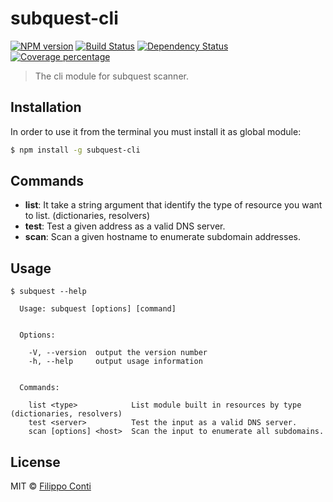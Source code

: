 # subquest-cli 

[![NPM version][npm-image]][npm-url] [![Build Status][travis-image]][travis-url] [![Dependency Status][daviddm-image]][daviddm-url] [![Coverage percentage][coveralls-image]][coveralls-url]

> The cli module for subquest scanner.

## Installation

In order to use it from the terminal you must install it as global module:

```sh
$ npm install -g subquest-cli
```

## Commands

+ __list__: It take a string argument that identify the type of resource you want to list. (dictionaries, resolvers)
+ __test__: Test a given address as a valid DNS server.
+ __scan__: Scan a given hostname to enumerate subdomain addresses.

## Usage

```
$ subquest --help

  Usage: subquest [options] [command]


  Options:

    -V, --version  output the version number
    -h, --help     output usage information


  Commands:

    list <type>            List module built in resources by type (dictionaries, resolvers)
    test <server>          Test the input as a valid DNS server.
    scan [options] <host>  Scan the input to enumerate all subdomains.
```

## License

MIT © [Filippo Conti]()


[npm-image]: https://badge.fury.io/js/subquest-cli.svg
[npm-url]: https://npmjs.org/package/subquest-cli
[travis-image]: https://travis-ci.org/b4dnewz/subquest-cli.svg?branch=master
[travis-url]: https://travis-ci.org/b4dnewz/subquest-cli
[daviddm-image]: https://david-dm.org/b4dnewz/subquest-cli.svg?theme=shields.io
[daviddm-url]: https://david-dm.org/b4dnewz/subquest-cli
[coveralls-image]: https://coveralls.io/repos/b4dnewz/subquest-cli/badge.svg
[coveralls-url]: https://coveralls.io/r/b4dnewz/subquest-cli
